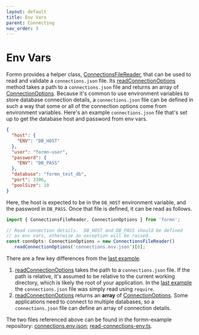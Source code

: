 ```yaml
---
layout: default
title: Env Vars
parent: Connecting
nav_order: 3
---
```


# Env Vars

Formn provides a helper class,
[ConnectionsFileReader](../../api-doc/latest/classes/connectionsfilereader.html),
that can be used to read and validate a `connections.json` file.  Its
[readConnectionOptions](../../api-doc/latest/classes/connectionsfilereader.html#readconnectionoptions)
method takes a path to a `connections.json` file and returns an array of
[ConnectionOptions](../../api-doc/latest/classes/connectionoptions.html).
Because it's common to use environment variables to store database connection
details, a `connections.json` file can be defined in such a way that some or
all of the connection options come from environment variables.  Here's an
example `connections.json` file that's set up to get the database host and
password from env vars.

```json
{
  "host": {
    "ENV": "DB_HOST"
  },
  "user": "formn-user",
  "password": {
    "ENV": "DB_PASS"
  },
  "database": "formn_test_db",
  "port": 3306,
  "poolSize": 10
}
```

Here, the host is expected to be in the `DB_HOST` environment variable, and the
password in `DB_PASS`.  Once that file is defined, it can be read as follows.

```typescript
import { ConnectionsFileReader, ConnectionOptions } from 'formn';

// Read connection details.  DB_HOST and DB_PASS should be defined
// as env vars, otherwise an exception will be raised.
const connOpts: ConnectionOptions = new ConnectionsFileReader()
  .readConnectionOptions('connections.env.json')[0];
```

There are a few key differences from the [last example](./establishing-a-connection).

1. [readConnectionOptions](../../api-doc/latest/classes/connectionsfilereader.html#readconnectionoptions)
takes the path to a `connections.json` file.  If the path is relative, it's
assumed to be relative to the current working directory, which is likely the
root of your application.  In the [last example](./establishing-a-connection)
the `connections.json` file was simply read using `require`.
2. [readConnectionOptions](../../api-doc/latest/classes/connectionsfilereader.html#readconnectionoptions)
returns an **array** of
[ConnectionOptions](../../api-doc/latest/classes/connectionoptions.html).  Some
applications need to connect to multiple databases, so a `connections.json`
file can define an array of connection details.

The two files referenced above can be found in the formn-example repository:
[connections.env.json](https://github.com/benbotto/formn-example/blob/master/connections.env.json);
[read-connections-env.ts](https://github.com/benbotto/formn-example/blob/master/src/connection/read-connections-env.ts).
